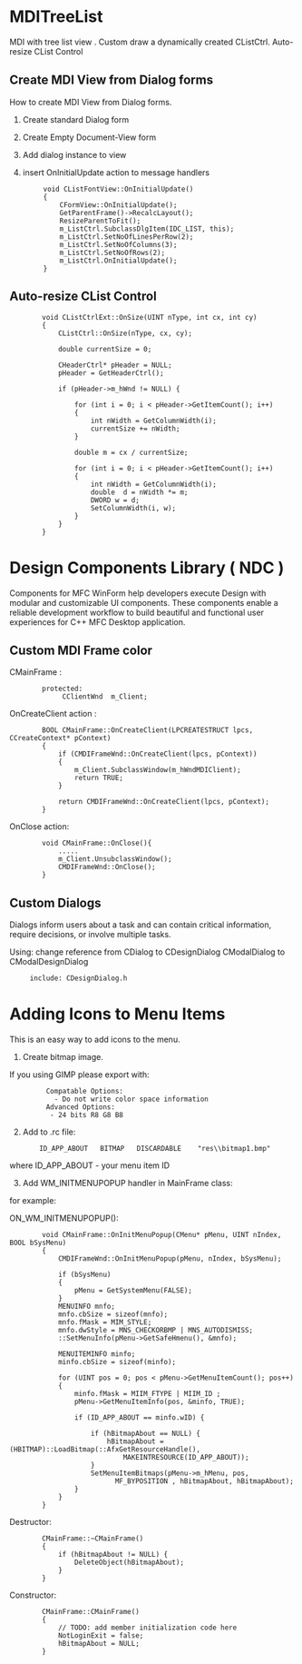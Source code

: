 # MDITreeList

MDI with tree list view . Custom draw a dynamically created CListCtrl. Auto-resize CList Control

##  Create MDI View from Dialog forms

How to create MDI View from Dialog forms.

1) Create standard Dialog form
2) Create Empty Document-View form
3) Add dialog instance to view 
4) insert OnInitialUpdate action to message handlers

			void CListFontView::OnInitialUpdate() 
			{
				CFormView::OnInitialUpdate();
				GetParentFrame()->RecalcLayout();
				ResizeParentToFit();
				m_ListCtrl.SubclassDlgItem(IDC_LIST, this);
				m_ListCtrl.SetNoOfLinesPerRow(2);
				m_ListCtrl.SetNoOfColumns(3);
				m_ListCtrl.SetNoOfRows(2);
				m_ListCtrl.OnInitialUpdate();
			}

##  Auto-resize CList Control

			void CListCtrlExt::OnSize(UINT nType, int cx, int cy)
			{
				CListCtrl::OnSize(nType, cx, cy);

				double currentSize = 0;

				CHeaderCtrl* pHeader = NULL;
				pHeader = GetHeaderCtrl();

				if (pHeader->m_hWnd != NULL) {

					for (int i = 0; i < pHeader->GetItemCount(); i++)
					{
						int nWidth = GetColumnWidth(i);
						currentSize += nWidth;
					}

					double m = cx / currentSize;

					for (int i = 0; i < pHeader->GetItemCount(); i++)
					{
						int nWidth = GetColumnWidth(i);
						double  d = nWidth *= m;
						DWORD w = d;
						SetColumnWidth(i, w);
					}
				}
			}

#  Design Components Library ( NDC )

Components for MFC WinForm help developers execute Design with modular and customizable UI components. 
These components enable a reliable development workflow to build beautiful and functional user experiences for C++ MFC Desktop application.


## Custom MDI Frame color


CMainFrame :

            protected:
                 CClientWnd  m_Client;

OnCreateClient action :

            BOOL CMainFrame::OnCreateClient(LPCREATESTRUCT lpcs, CCreateContext* pContext)
            {
	            if (CMDIFrameWnd::OnCreateClient(lpcs, pContext))
	            {
		            m_Client.SubclassWindow(m_hWndMDIClient);
		            return TRUE;
	            }

	            return CMDIFrameWnd::OnCreateClient(lpcs, pContext);
            }

OnClose action:

            void CMainFrame::OnClose(){
                .....
                m_Client.UnsubclassWindow();
                CMDIFrameWnd::OnClose();
            }


## Custom Dialogs

Dialogs inform users about a task and can contain critical information, require decisions, or involve multiple tasks.

Using:
  change reference from
      CDialog to CDesignDialog
      CModalDialog to CModalDesignDialog

         include: CDesignDialog.h



#  Adding Icons to Menu Items

This is an easy way to add icons to the menu.

1) Create bitmap image.

If you using GIMP please export with:

			 Compatable Options:
			   - Do not write color space information
			 Advanced Options:  
			  - 24 bits R8 G8 B8

 2) Add to .rc file:

			ID_APP_ABOUT   BITMAP   DISCARDABLE    "res\\bitmap1.bmp"

 where ID_APP_ABOUT - your menu item ID

 3) Add WM_INITMENUPOPUP handler in MainFrame class:

 for example:

 ON_WM_INITMENUPOPUP():
 
			void CMainFrame::OnInitMenuPopup(CMenu* pMenu, UINT nIndex, BOOL bSysMenu)
			{
				CMDIFrameWnd::OnInitMenuPopup(pMenu, nIndex, bSysMenu);

				if (bSysMenu)
				{
					pMenu = GetSystemMenu(FALSE);
				}
				MENUINFO mnfo;
				mnfo.cbSize = sizeof(mnfo);
				mnfo.fMask = MIM_STYLE;
				mnfo.dwStyle = MNS_CHECKORBMP | MNS_AUTODISMISS;
				::SetMenuInfo(pMenu->GetSafeHmenu(), &mnfo);

				MENUITEMINFO minfo;
				minfo.cbSize = sizeof(minfo);
	
				for (UINT pos = 0; pos < pMenu->GetMenuItemCount(); pos++)
				{
					minfo.fMask = MIIM_FTYPE | MIIM_ID ;
					pMenu->GetMenuItemInfo(pos, &minfo, TRUE);

					if (ID_APP_ABOUT == minfo.wID) {
	
						if (hBitmapAbout == NULL) {
							hBitmapAbout = (HBITMAP)::LoadBitmap(::AfxGetResourceHandle(),
								MAKEINTRESOURCE(ID_APP_ABOUT));
						}
						SetMenuItemBitmaps(pMenu->m_hMenu, pos, 
							  MF_BYPOSITION , hBitmapAbout, hBitmapAbout);
					}
				}
			}

Destructor:

			CMainFrame::~CMainFrame()
			{
				if (hBitmapAbout != NULL) {
					DeleteObject(hBitmapAbout);
				}
			}

Constructor:

			CMainFrame::CMainFrame()
			{
				// TODO: add member initialization code here
				NotLoginExit = false;
				hBitmapAbout = NULL;
			}

